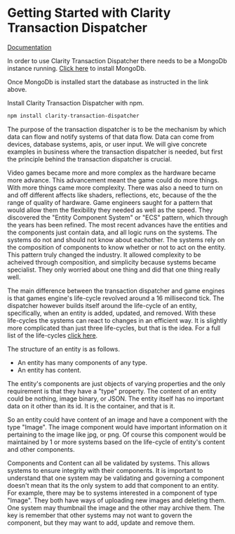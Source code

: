 Getting Started with Clarity Transaction Dispatcher
===

[Documentation](https://sourcedecoded.github.io/ClarityTransactionDispatcher/gen/index.html)

In order to use Clarity Transaction Dispatcher there needs to be a MongoDb instance running.
[Click here](https://docs.mongodb.com/manual/installation/) to install MongoDb.

Once MongoDb is installed start the database as instructed in the link above.

Install Clarity Transaction Dispatcher with npm.
```bash
npm install clarity-transaction-dispatcher
```
The purpose of the transaction dispatcher is to be the mechanism by which data can flow and notify systems of that data flow.
Data can come from devices, database systems, apis, or user input. We will give concrete examples in business where the
transaction dispatcher is needed, but first the principle behind the transaction dispatcher is crucial. 

Video games became more and more complex as the hardware became more advance. This advancement meant the game could do more things.
With more things came more complexity. There was also a need to turn on and off different affects like shaders, reflections, etc, because of the
the range of quality of hardware. Game engineers saught for a pattern that would allow them the flexibility they needed as well as the speed. 
They discovered the "Entity Component System" or "ECS" pattern, which through the years has been refined. The most recent advances have the entities and 
the components just contain data, and all logic runs on the systems. The systems do not and should not know about eachother. The systems rely on the
composition of components to know whether or not to act on the entity. This pattern truly changed the industry. It allowed complexity to be acheived
through composition, and simplicity because systems became specialist. They only worried about one thing and did that one thing really well. 

The main difference between the transaction dispatcher and game engines is that games engine's life-cycle revolved around a 16 millisecond tick.
The dispatcher however builds itself around the life-cycle of an entity, specifically, when an entity is added, updated, and removed. With these
life-cycles the systems can react to changes in an efficient way. It is slightly more complicated than just three life-cycles, but that is the idea. For a full list
of the life-cycles [click here](./ClarityTransactionDispatcher.html#addSystemAsync__anchor).

The structure of an entity is as follows.
* An entity has many components of any type.
* An entity has content. 

The entity's components are just objects of varying properties and the only requirement is that they have a "type" property. 
The content of an entity could be nothing, image binary, or JSON. The entity itself has no important data on it 
other than its id. It is the container, and that is it.

So an entity could have content of an image and have a component with the type "Image". The image component would have important information on it
pertaining to the image like jpg, or png. Of course this component would be maintained by 1 or more systems based on the life-cycle of entity's content
and other components. 

Components and Content can all be validated by systems. This allows systems to ensure integrity with their components. It is important to understand that 
one system may be validating and governing a component doesn't mean that its the only system to add that component to an entity. For example, there may be
to systems interested in a component of type "Image". They both have ways of uploading new images and deleting them. One system may thumbnail the image
and the other may archive them. The key is remember that other systems may not want to govern the component, but they may want to add, update and remove them.
